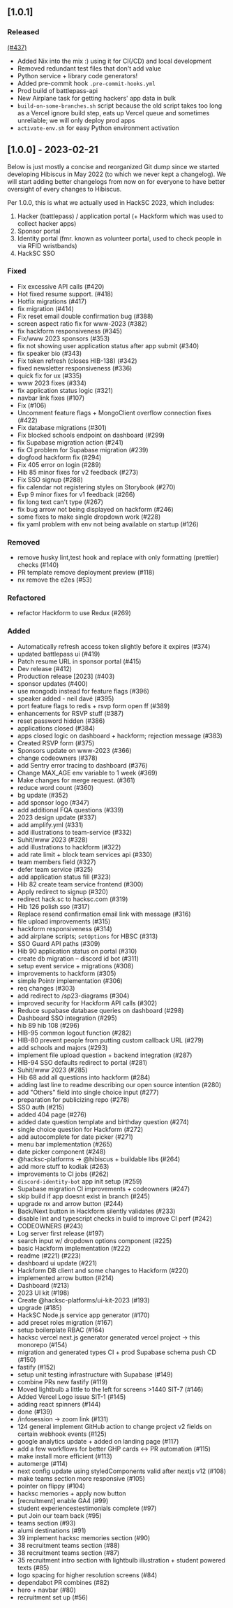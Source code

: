 ## [1.0.1]

### Released

[(#437)](https://github.com/HackSC/hibiscus/pull/437)

- Added Nix into the mix :) using it for CI(/CD) and local development
- Removed redundant test files that don't add value
- Python service + library code generators!
- Added pre-commit hook `.pre-commit-hooks.yml`
- Prod build of battlepass-api
- New Airplane task for getting hackers' app data in bulk
- `build-on-some-branches.sh` script because the old script takes too long as a
  Vercel ignore build step, eats up Vercel queue and sometimes unreliable; we will only deploy prod
  apps
- `activate-env.sh` for easy Python environment activation

## [1.0.0] - 2023-02-21

Below is just mostly a concise and reorganized Git dump since we started developing Hibiscus in May 2022 (to which we never kept a changelog). We will start adding better changelogs from now on for everyone to have better oversight of every changes to Hibiscus.

Per 1.0.0, this is what we actually used in HackSC 2023, which includes:

1. Hacker (battlepass) / application portal (+ Hackform which was used to collect hacker apps)
2. Sponsor portal
3. Identity portal (fmr. known as volunteer portal, used to check people in via RFID wristbands)
4. HackSC SSO

### Fixed

- Fix excessive API calls (#420)
- Hot fixed resume support. (#418)
- Hotfix migrations (#417)
- fix migration (#414)
- Fix reset email double confirmation bug (#388)
- screen aspect ratio fix for www-2023 (#382)
- fix hackform responsiveness (#345)
- Fix/www 2023 sponsors (#353)
- fix not showing user application status after app submit (#340)
- fix speaker bio (#343)
- Fix token refresh (closes HIB-138) (#342)
- fixed newsletter responsiveness (#336)
- quick fix for ux (#335)
- www 2023 fixes (#334)
- fix application status logic (#321)
- navbar link fixes (#107)
- Fix (#106)
- Uncomment feature flags + MongoClient overflow connection fixes (#422)
- Fix database migrations (#301)
- Fix blocked schools endpoint on dashboard (#299)
- fix Supabase migration action (#241)
- fix CI problem for Supabase migration (#239)
- dogfood hackform fix (#294)
- Fix 405 error on login (#289)
- Hib 85 minor fixes for v2 feedback (#273)
- Fix SSO signup (#288)
- fix calendar not registering styles on Storybook (#270)
- Evp 9 minor fixes for v1 feedback (#266)
- fix long text can't type (#267)
- fix bug arrow not being displayed on hackform (#246)
- some fixes to make single dropdown work (#228)
- fix yaml problem with env not being available on startup (#126)

### Removed

- remove husky lint,test hook and replace with only formatting (prettier) checks (#140)
- PR template remove deployment preview (#118)
- nx remove the e2es (#53)

### Refactored

- refactor Hackform to use Redux (#269)

### Added

- Automatically refresh access token slightly before it expires (#374)
- updated battlepass ui (#419)
- Patch resume URL in sponsor portal (#415)
- Dev release (#412)
- Production release [2023] (#403)
- sponsor updates (#400)
- use mongodb instead for feature flags (#396)
- speaker added - neil davé (#395)
- port feature flags to redis + rsvp form open ff (#389)
- enhancements for RSVP stuff (#387)
- reset password hidden (#386)
- applications closed (#384)
- apps closed logic on dashboard + hackform; rejection message (#383)
- Created RSVP form (#375)
- Sponsors update on www-2023 (#366)
- change codeowners (#378)
- add Sentry error tracing to dashboard (#376)
- Change MAX_AGE env variable to 1 week (#369)
- Make changes for merge request. (#361)
- reduce word count (#360)
- bg update (#352)
- add sponsor logo (#347)
- add additional FQA questions (#339)
- 2023 design update (#337)
- add amplify.yml (#331)
- add illustrations to team-service (#332)
- Suhit/www 2023 (#328)
- add illustrations to hackform (#322)
- add rate limit + block team services api (#330)
- team members field (#327)
- defer team service (#325)
- add application status fill (#323)
- Hib 82 create team service frontend (#300)
- Apply redirect to signup (#320)
- redirect hack.sc to hacksc.com (#319)
- Hib 126 polish sso (#317)
- Replace resend confirmation email link with message (#316)
- file upload improvements (#315)
- hackform responsiveness (#314)
- add airplane scripts; `setOptions` for HBSC (#313)
- SSO Guard API paths (#309)
- Hib 90 application status on portal (#310)
- create db migration – discord id bot (#311)
- setup event service + migrations (#308)
- improvements to hackform (#305)
- simple Pointr implementation (#306)
- req changes (#303)
- add redirect to /sp23-diagrams (#304)
- improved security for Hackform API calls (#302)
- Reduce supabase database queries on dashboard (#298)
- Dashboard SSO integration (#295)
- hib 89 hib 108 (#296)
- HIB-95 common logout function (#282)
- HIB-80 prevent people from putting custom callback URL (#279)
- add schools and majors (#293)
- implement file upload question + backend integration (#287)
- HIB-94 SSO defaults redirect to portal (#281)
- Suhit/www 2023 (#285)
- Hib 68 add all questions into hackform (#284)
- adding last line to readme describing our open source intention (#280)
- add "Others" field into single choice input (#277)
- preparation for publicizing repo (#278)
- SSO auth (#215)
- added 404 page (#276)
- added date question template and birthday question (#274)
- single choice question for Hackform (#272)
- add autocomplete for date picker (#271)
- menu bar implementation (#265)
- date picker component (#248)
- @hacksc-platforms -> @hibiscus + buildable libs (#264)
- add more stuff to kodiak (#263)
- improvements to CI jobs (#262)
- `discord-identity-bot` app init setup (#259)
- Supabase migration CI improvements + codeowners (#247)
- skip build if app doesnt exist in branch (#245)
- upgrade nx and arrow button (#244)
- Back/Next button in Hackform silently validates (#233)
- disable lint and typescript checks in build to improve CI perf (#242)
- CODEOWNERS (#243)
- Log server first release (#197)
- search input w/ dropdown options component (#225)
- basic Hackform implementation (#222)
- readme (#221) (#223)
- dashboard ui update (#221)
- Hackform DB client and some changes to Hackform (#220)
- implemented arrow button (#214)
- Dashboard (#213)
- 2023 UI kit (#198)
- Create @hacksc-platforms/ui-kit-2023 (#193)
- upgrade (#185)
- HackSC Node.js service app generator (#170)
- add preset roles migration (#167)
- setup boilerplate RBAC (#164)
- hacksc vercel next.js generator generated vercel project -> this monorepo (#154)
- migration and generated types CI + prod Supabase schema push CD (#150)
- fastify (#152)
- setup unit testing infrastructure with Supabase (#149)
- combine PRs new fastify (#119)
- Moved lightbulb a little to the left for screens >1440 SIT-7 (#146)
- Added Vercel Logo issue SIT-1 (#145)
- adding react spinners (#144)
- done (#139)
- /infosession -> zoom link (#131)
- 124 general implement GitHub action to change project v2 fields on certain webhook events (#125)
- google analytics update + added on landing page (#117)
- add a few workflows for better GHP cards <-> PR automation (#115)
- make install more efficient (#113)
- automerge (#114)
- next config update using styledComponents valid after nextjs v12 (#108)
- make teams section more responsive (#105)
- pointer on flippy (#104)
- hacksc memories + apply now button
- [recruitment] enable GA4 (#99)
- student experiencestestimonials complete (#97)
- put Join our team back (#95)
- teams section (#93)
- alumi destinations (#91)
- 39 implement hacksc memories section (#90)
- 38 recruitment teams section (#88)
- 38 recruitment teams section (#87)
- 35 recruitment intro section with lightbulb illustration + student powered texts (#85)
- logo spacing for higher resolution screens (#84)
- dependabot PR combines (#82)
- hero + navbar (#80)
- recruitment set up (#56)
